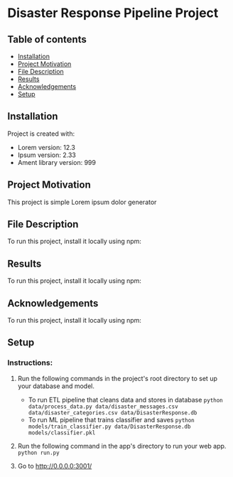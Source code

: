 # Disaster Response Pipeline Project

## Table of contents
* [Installation](#installation)
* [Project Motivation](#project-motivation)
* [File Description](#file-description)
* [Results](#results)
* [Acknowledgements](#acknowledgements)
* [Setup](#setup)

## Installation
Project is created with:
* Lorem version: 12.3
* Ipsum version: 2.33
* Ament library version: 999

## Project Motivation
This project is simple Lorem ipsum dolor generator
	
## File Description
To run this project, install it locally using npm:

## Results
To run this project, install it locally using npm:

## Acknowledgements
To run this project, install it locally using npm:

## Setup
### Instructions:
1. Run the following commands in the project's root directory to set up your database and model.

    - To run ETL pipeline that cleans data and stores in database
        ```python data/process_data.py data/disaster_messages.csv data/disaster_categories.csv data/DisasterResponse.db```
    - To run ML pipeline that trains classifier and saves
        `python models/train_classifier.py data/DisasterResponse.db models/classifier.pkl`

2. Run the following command in the app's directory to run your web app.
    `python run.py`

3. Go to http://0.0.0.0:3001/
